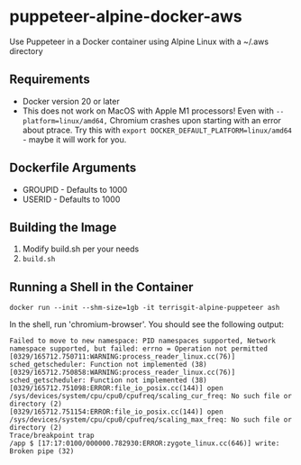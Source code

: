 # puppeteer-alpine-docker-aws
Use Puppeteer in a Docker container using Alpine Linux with a ~/.aws directory

## Requirements

- Docker version 20 or later
- This does not work on MacOS with Apple M1 processors! Even with `--platform=linux/amd64,` Chromium crashes upon starting with an error about ptrace. Try this with `export DOCKER_DEFAULT_PLATFORM=linux/amd64` - maybe it will work for you.

## Dockerfile Arguments

- GROUPID - Defaults to 1000
- USERID - Defaults to 1000

## Building the Image

1. Modify build.sh per your needs
2. `build.sh`

## Running a Shell in the Container

`docker run --init --shm-size=1gb -it terrisgit-alpine-puppeteer ash`

In the shell, run 'chromium-browser'. You should see the following output:

```
Failed to move to new namespace: PID namespaces supported, Network namespace supported, but failed: errno = Operation not permitted
[0329/165712.750711:WARNING:process_reader_linux.cc(76)] sched_getscheduler: Function not implemented (38)
[0329/165712.750858:WARNING:process_reader_linux.cc(76)] sched_getscheduler: Function not implemented (38)
[0329/165712.751098:ERROR:file_io_posix.cc(144)] open /sys/devices/system/cpu/cpu0/cpufreq/scaling_cur_freq: No such file or directory (2)
[0329/165712.751154:ERROR:file_io_posix.cc(144)] open /sys/devices/system/cpu/cpu0/cpufreq/scaling_max_freq: No such file or directory (2)
Trace/breakpoint trap
/app $ [17:17:0100/000000.782930:ERROR:zygote_linux.cc(646)] write: Broken pipe (32)
```
